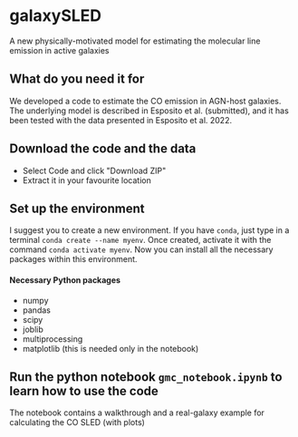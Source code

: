 # galaxySLED
A new physically-motivated model for estimating the molecular line emission in active galaxies

## What do you need it for
We developed a code to estimate the CO emission in AGN-host galaxies. The underlying model is described in Esposito et al. (submitted), and it has been tested with the data presented in Esposito et al. 2022.

## Download the code and the data
- Select Code and click "Download ZIP"
- Extract it in your favourite location

## Set up the environment
I suggest you to create a new environment. 
If you have `conda`, just type in a terminal `conda create --name myenv`.
Once created, activate it with the command `conda activate myenv`.
Now you can install all the necessary packages within this environment.

#### Necessary Python packages
- numpy
- pandas
- scipy
- joblib
- multiprocessing
- matplotlib (this is needed only in the notebook)

## Run the python notebook `gmc_notebook.ipynb` to learn how to use the code
The notebook contains a walkthrough and a real-galaxy example for calculating the CO SLED (with plots)
